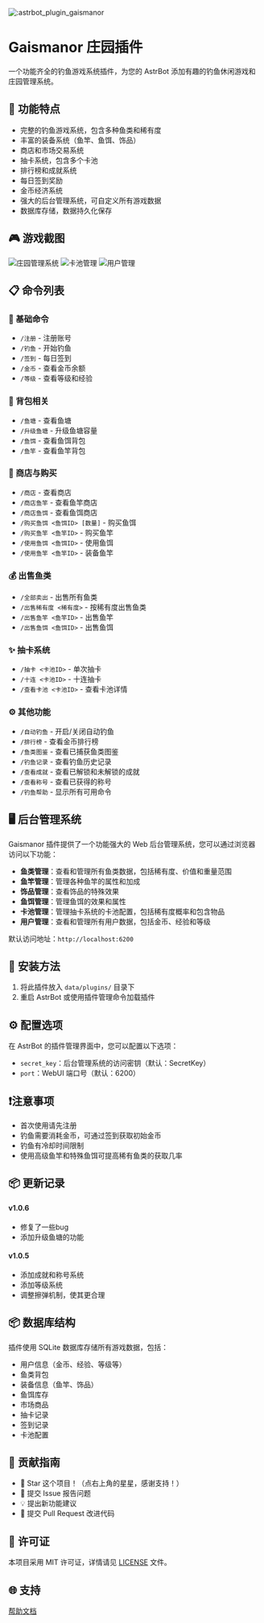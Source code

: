 ![:astrbot_plugin_gaismanor](https://count.getloli.com/@:astrbot_plugin_gaismanor?theme=capoo-1)

# Gaismanor 庄园插件

一个功能齐全的钓鱼游戏系统插件，为您的 AstrBot 添加有趣的钓鱼休闲游戏和庄园管理系统。

## 🎣 功能特点

- 完整的钓鱼游戏系统，包含多种鱼类和稀有度
- 丰富的装备系统（鱼竿、鱼饵、饰品）
- 商店和市场交易系统
- 抽卡系统，包含多个卡池
- 排行榜和成就系统
- 每日签到奖励
- 金币经济系统
- 强大的后台管理系统，可自定义所有游戏数据
- 数据库存储，数据持久化保存

## 🎮 游戏截图

![庄园管理系统](https://github.com/user-attachments/assets/4dd1a179-967f-4cb9-82a5-ca3754b80bb0)
![卡池管理](https://github.com/user-attachments/assets/c80550e6-86a2-4373-b593-a7e2a8d0ab6b)
![用户管理](https://github.com/user-attachments/assets/b7fd24bc-c0fe-4cee-9431-41b38af665e6)

## 📋 命令列表

### 🌟 基础命令
- `/注册` - 注册账号
- `/钓鱼` - 开始钓鱼
- `/签到` - 每日签到
- `/金币` - 查看金币余额
- `/等级` - 查看等级和经验

### 🎒 背包相关
- `/鱼塘` - 查看鱼塘
- `/升级鱼塘` - 升级鱼塘容量
- `/鱼饵` - 查看鱼饵背包
- `/鱼竿` - 查看鱼竿背包

### 🛒 商店与购买
- `/商店` - 查看商店
- `/商店鱼竿` - 查看鱼竿商店
- `/商店鱼饵` - 查看鱼饵商店
- `/购买鱼饵 <鱼饵ID> [数量]` - 购买鱼饵
- `/购买鱼竿 <鱼竿ID>` - 购买鱼竿
- `/使用鱼饵 <鱼饵ID>` - 使用鱼饵
- `/使用鱼竿 <鱼竿ID>` - 装备鱼竿

### 💰 出售鱼类
- `/全部卖出` - 出售所有鱼类
- `/出售稀有度 <稀有度>` - 按稀有度出售鱼类
- `/出售鱼竿 <鱼竿ID>` - 出售鱼竿
- `/出售鱼饵 <鱼饵ID>` - 出售鱼饵

### ✨ 抽卡系统
- `/抽卡 <卡池ID>` - 单次抽卡
- `/十连 <卡池ID>` - 十连抽卡
- `/查看卡池 <卡池ID>` - 查看卡池详情

### ⚙️ 其他功能
- `/自动钓鱼` - 开启/关闭自动钓鱼
- `/排行榜` - 查看金币排行榜
- `/鱼类图鉴` - 查看已捕获鱼类图鉴
- `/钓鱼记录` - 查看钓鱼历史记录
- `/查看成就` - 查看已解锁和未解锁的成就
- `/查看称号` - 查看已获得的称号
- `/钓鱼帮助` - 显示所有可用命令

## 🖥️ 后台管理系统

Gaismanor 插件提供了一个功能强大的 Web 后台管理系统，您可以通过浏览器访问以下功能：

- **鱼类管理**：查看和管理所有鱼类数据，包括稀有度、价值和重量范围
- **鱼竿管理**：管理各种鱼竿的属性和加成
- **饰品管理**：查看饰品的特殊效果
- **鱼饵管理**：管理鱼饵的效果和属性
- **卡池管理**：管理抽卡系统的卡池配置，包括稀有度概率和包含物品
- **用户管理**：查看和管理所有用户数据，包括金币、经验和等级

默认访问地址：`http://localhost:6200`

## 🔧 安装方法

1. 将此插件放入 `data/plugins/` 目录下
2. 重启 AstrBot 或使用插件管理命令加载插件

## ⚙️ 配置选项

在 AstrBot 的插件管理界面中，您可以配置以下选项：

- `secret_key`：后台管理系统的访问密钥（默认：SecretKey）
- `port`：WebUI 端口号（默认：6200）

## ❗注意事项

- 首次使用请先注册
- 钓鱼需要消耗金币，可通过签到获取初始金币
- 钓鱼有冷却时间限制
- 使用高级鱼竿和特殊鱼饵可提高稀有鱼类的获取几率

## 📦 更新记录

#### v1.0.6
- 修复了一些bug
- 添加升级鱼塘的功能

#### v1.0.5
- 添加成就和称号系统
- 添加等级系统
- 调整擦弹机制，使其更合理


## 📦 数据库结构

插件使用 SQLite 数据库存储所有游戏数据，包括：
- 用户信息（金币、经验、等级等）
- 鱼类背包
- 装备信息（鱼竿、饰品）
- 鱼饵库存
- 市场商品
- 抽卡记录
- 签到记录
- 卡池配置

## 👥 贡献指南

- 🌟 Star 这个项目！（点右上角的星星，感谢支持！）
- 🐛 提交 Issue 报告问题
- 💡 提出新功能建议
- 🔧 提交 Pull Request 改进代码

## 📄 许可证

本项目采用 MIT 许可证，详情请见 [LICENSE](LICENSE) 文件。

## 🌐 支持

[帮助文档](https://astrbot.app)